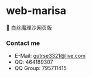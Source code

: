 # web-marisa
🍄 白丝魔理沙网页版

### Contact me
- E-Mail: gutrse3321@live.com
- QQ: 464189307
- QQ Group: 795711415
